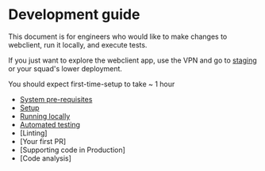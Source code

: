 # Development guide

This document is for engineers who would like to make changes to webclient, run it locally, and execute tests.

If you just want to explore the webclient app, use the VPN and go to [staging](https://staging-www.gousto.info/) or
your squad's lower deployment.

You should expect first-time-setup to take ~ 1 hour

- [System pre-requisites](pre-requisites.md)
- [Setup](setup.md)
- [Running locally](running-locally.md)
- [Automated testing](automated-testing.md)
- [Linting]
- [Your first PR]
- [Supporting code in Production]
- [Code analysis]
